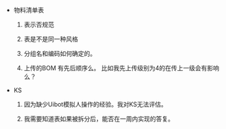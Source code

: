 

+ 物料清单表
    1. 表示否规范

    2. 表是不是同一种风格

    3. 分组名和编码如何确定的。
    
    4. 上传的BOM 有先后顺序么。
        比如我先上传级别为4的在传上一级会有影响么？

+ KS
    1. 因为缺少Uibot模拟人操作的经验。我对KS无法评估。

    2. 我需要知道表如果被拆分后，能否在一周内实现的答复。


    